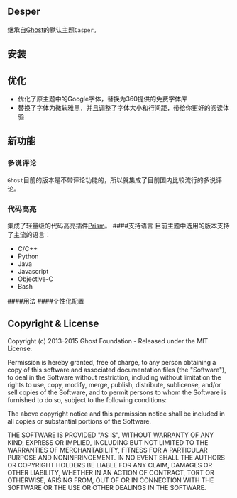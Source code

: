 ## Desper

继承自[Ghost](http://github.com/tryghost/ghost/)的默认主题`Casper`。

## 安装

## 优化
* 优化了原主题中的Google字体，替换为360提供的免费字体库
* 替换了字体为微软雅黑，并且调整了字体大小和行间距，带给你更好的阅读体验

## 新功能
### 多说评论
`Ghost`目前的版本是不带评论功能的，所以就集成了目前国内比较流行的多说评论。
### 代码高亮
集成了轻量级的代码高亮插件[Prism](http://prismjs.com)。
####支持语言
目前主题中选用的版本支持了主流的语言：
* C/C++
* Python
* Java
* Javascript
* Objective-C
* Bash

####用法
####个性化配置


## Copyright & License

Copyright (c) 2013-2015 Ghost Foundation - Released under the MIT License.

Permission is hereby granted, free of charge, to any person obtaining a copy of this software and associated documentation files (the "Software"), to deal in the Software without restriction, including without limitation the rights to use, copy, modify, merge, publish, distribute, sublicense, and/or sell copies of the Software, and to permit persons to whom the Software is furnished to do so, subject to the following conditions:

The above copyright notice and this permission notice shall be included in all copies or substantial portions of the Software.

THE SOFTWARE IS PROVIDED "AS IS", WITHOUT WARRANTY OF ANY KIND, EXPRESS OR IMPLIED, INCLUDING BUT NOT LIMITED TO THE WARRANTIES OF MERCHANTABILITY, FITNESS FOR A PARTICULAR PURPOSE AND
NONINFRINGEMENT. IN NO EVENT SHALL THE AUTHORS OR COPYRIGHT HOLDERS BE LIABLE FOR ANY CLAIM, DAMAGES OR OTHER LIABILITY, WHETHER IN AN ACTION OF CONTRACT, TORT OR OTHERWISE, ARISING FROM, OUT OF OR IN CONNECTION WITH THE SOFTWARE OR THE USE OR OTHER DEALINGS IN THE SOFTWARE.
